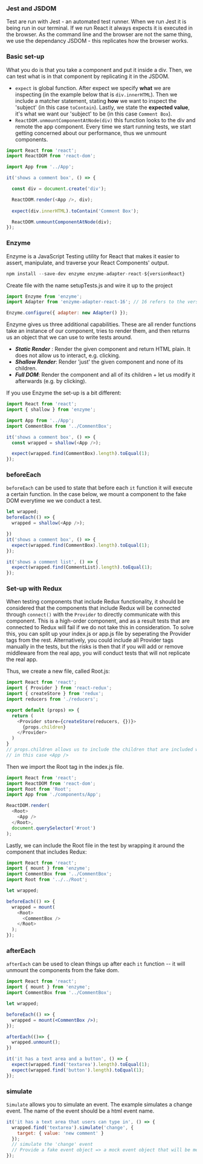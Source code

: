 ### Jest and JSDOM
Test are run with Jest - an automated test runner. When we run Jest it is being run in our terminal. If we run React it always expects it is executed in the browser. As the command line and the browser are not the same thing, we use the dependancy JSDOM - this replicates how the browser works. 

### Basic set-up
What you do is that you take a component and put it inside a div. Then, we can test what is in that component by replicating it in the JSDOM. 
- `expect` is global function. After expect we specify **what**  we are inspecting (in the example below that is `div.innerHTML`). Then we include a matcher statement, stating **how** we want to inspect the 'subject' (in this case `toContain`). Lastly, we state the **expected value**, it's what we want our 'subject' to be (in this case `Comment Box`).
- `ReactDOM.unmountComponentAtNode(div)`  this function looks to the div and remote the app component. Every time we start running tests, we start getting concerned about our performance, thus we unmount components.

```js
import React from 'react';
import ReactDOM from 'react-dom';

import App from '../App';

it('shows a comment box', () => {

  const div = document.create('div');

  ReactDOM.render(<App />, div);
  
  expect(div.innerHTML).toContain('Comment Box');

  ReactDOM.unmountComponentAtNode(div);
});
```
### Enzyme
Enzyme is a JavaScript Testing utility for React that makes it easier to assert, manipulate, and traverse your React Components' output.
```js
npm install --save-dev enzyme enzyme-adapter-react-${versionReact}
```
Create file with the name setupTests.js and wire it up to the project
```js
import Enzyme from 'enzyme';
import Adapter from 'enzyme-adapter-react-16'; // 16 refers to the version of React, so could be 17, 18 etc.

Enzyme.configure({ adapter: new Adapter() });
```
Enzyme gives us three additional capabilities. These are all render functions take an instance of our component, tries to render them, and then returns us an object that we can use to write tests around.
- ***Static Render*** : Render the given component and return HTML plain. It does not allow us to interact, e.g. clicking. 
- ***Shallow Render***: Render 'just' the given component and none of its children. 
- ***Full DOM***: Render the component and all of its children + let us modify it afterwards (e.g. by clicking). 

If you use Enzyme the set-up is a bit different:
```js
import React from 'react';
import { shallow } from 'enzyme';

import App from '../App';
import CommentBox from '../CommentBox';

it('shows a comment box', () => {
  const wrapped = shallow(<App />);

  expect(wrapped.find(CommentBox).length).toEqual(1);
});
```
### beforeEach
`beforeEach` can be used to state that before each `it` function it will execute a certain function. In the case below, we mount a  component to the fake DOM everytime we we conduct a test.
```js
let wrapped;
beforeEach(() => {
  wrapped = shallow(<App />);

})
it('shows a comment box', () => {
  expect(wrapped.find(CommentBox).length).toEqual(1);
});

it('shows a comment list', () => {
  expect(wrapped.find(CommentList).length).toEqual(1);
});
```
### Set-up with Redux
When testing components that include Redux functionality, it should be considered that the components that include Redux will be connected through `connect()` with the `Provider` to directly communicate with this component. This is a high-order component, and as a result tests that are connected to Redux will fail if we do not take this in consideration. To solve this, you can split up your index.js or app.js file by seperating the Provider tags from the rest. Alternatively, you could include all Provider tags manually in the tests, but the risks is then that if you will add or remove middleware from the real app, you will conduct tests that will not replicate the real app. 

Thus, we create a new file, called Root.js:
```js
import React from 'react';
import { Provider } from 'react-redux';
import { createStore } from 'redux';
import reducers from './reducers';

export default (props) => {
  return (
    <Provider store={createStore(reducers, {})}>
      {props.children}
    </Provider>
  )
}
// props.children allows us to include the children that are included within the Root tag,
// in this case <App />
```
Then we import the Root tag in the index.js file. 
```js
import React from 'react';
import ReactDOM from 'react-dom';
import Root from 'Root';
import App from './components/App';

ReactDOM.render(
  <Root>
    <App />
  </Root>,
  document.querySelector('#root')
);
```
Lastly, we can include the Root file in the test by wrapping it around the component that includes Redux:
```js
import React from 'react';
import { mount } from 'enzyme';
import CommentBox from '../CommentBox';
import Root from '../../Root';

let wrapped;

beforeEach(() => {
  wrapped = mount(
    <Root>
      <CommentBox />
    </Root>
  );
});
```

### afterEach 
`afterEach` can be used to clean things up after each `it` function -- it will unmount the components from the fake dom. 
```jsx
import React from 'react';
import { mount } from 'enzyme';
import CommentBox from '../CommentBox';

let wrapped;

beforeEach(() => {
  wrapped = mount(<CommentBox />);
});

afterEach(()=> {
  wrapped.unmount();
})

it('it has a text area and a button', () => {
  expect(wrapped.find('textarea').length).toEqual(1);
  expect(wrapped.find('button').length).toEqual(1);
});
```

### simulate 
`Simulate` allows you to simulate an event. The example simulates a change event. The name of the event should be a html event name.  
```js
it('it has a text area that users can type in', () => {
  wrapped.find('textarea').simulate('change', {
    target: { value: 'new comment' }
  });
  // simulate the 'change' event
  // Provide a fake event object => a mock event object that will be merged with the event object passed to the handlers
});
```












